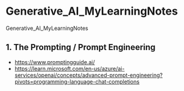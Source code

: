 # Generative_AI_MyLearningNotes
Generative_AI_MyLearningNotes


## 1. The Prompting / Prompt Engineering
- https://www.promptingguide.ai/
- https://learn.microsoft.com/en-us/azure/ai-services/openai/concepts/advanced-prompt-engineering?pivots=programming-language-chat-completions
